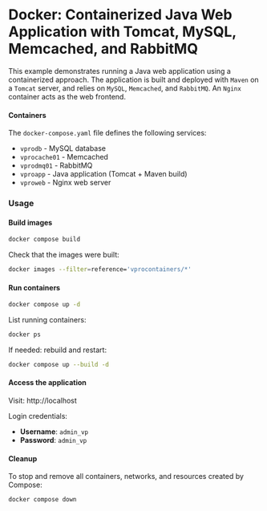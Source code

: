 # Docker: Containerized Java Web Application with Tomcat, MySQL, Memcached, and RabbitMQ

This example demonstrates running a Java web application using a containerized approach.
The application is built and deployed with `Maven` on a `Tomcat` server, and relies on `MySQL`, `Memcached`, and `RabbitMQ`. An `Nginx` container acts as the web frontend.

#### Containers

The `docker-compose.yaml` file defines the following services:
- `vprodb` - MySQL database
- `vprocache01` - Memcached
- `vprodmq01` - RabbitMQ
- `vproapp` - Java application (Tomcat + Maven build)
- `vproweb` - Nginx web server


### Usage

#### Build images

```bash
docker compose build
```

Check that the images were built:

```bash
docker images --filter=reference='vprocontainers/*'
```
#### Run containers

```bash
docker compose up -d
```
List running containers:

```bash
docker ps
```

If needed: rebuild and restart:

```bash
docker compose up --build -d
```

#### Access the application

Visit: http://localhost

Login credentials:

- **Username**: `admin_vp`
- **Password**: `admin_vp`


#### Cleanup
To stop and remove all containers, networks, and resources created by Compose:

```bash
docker compose down
```
